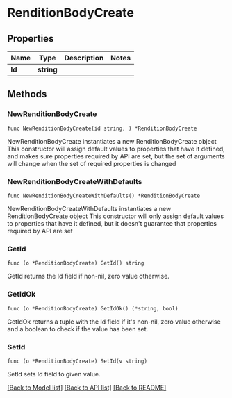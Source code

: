 # RenditionBodyCreate

## Properties

Name | Type | Description | Notes
------------ | ------------- | ------------- | -------------
**Id** | **string** |  | 

## Methods

### NewRenditionBodyCreate

`func NewRenditionBodyCreate(id string, ) *RenditionBodyCreate`

NewRenditionBodyCreate instantiates a new RenditionBodyCreate object
This constructor will assign default values to properties that have it defined,
and makes sure properties required by API are set, but the set of arguments
will change when the set of required properties is changed

### NewRenditionBodyCreateWithDefaults

`func NewRenditionBodyCreateWithDefaults() *RenditionBodyCreate`

NewRenditionBodyCreateWithDefaults instantiates a new RenditionBodyCreate object
This constructor will only assign default values to properties that have it defined,
but it doesn't guarantee that properties required by API are set

### GetId

`func (o *RenditionBodyCreate) GetId() string`

GetId returns the Id field if non-nil, zero value otherwise.

### GetIdOk

`func (o *RenditionBodyCreate) GetIdOk() (*string, bool)`

GetIdOk returns a tuple with the Id field if it's non-nil, zero value otherwise
and a boolean to check if the value has been set.

### SetId

`func (o *RenditionBodyCreate) SetId(v string)`

SetId sets Id field to given value.



[[Back to Model list]](../README.md#documentation-for-models) [[Back to API list]](../README.md#documentation-for-api-endpoints) [[Back to README]](../README.md)



